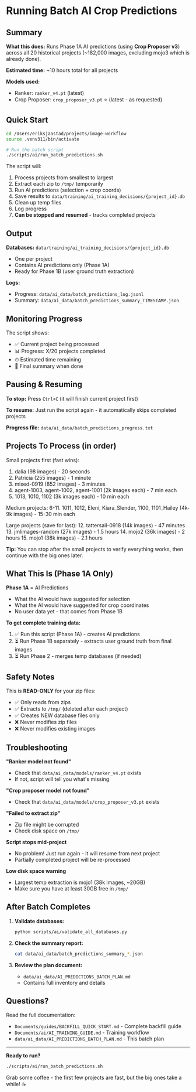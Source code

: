 # Running Batch AI Crop Predictions

## Summary

**What this does:** Runs Phase 1A AI predictions (using **Crop Proposer v3**) across all 20 historical projects (~182,000 images, excluding mojo3 which is already done).

**Estimated time:** ~10 hours total for all projects

**Models used:**
- Ranker: `ranker_v4.pt` (latest)
- Crop Proposer: `crop_proposer_v3.pt` ⭐ (latest - as requested)

## Quick Start

```bash
cd /Users/eriksjaastad/projects/image-workflow
source .venv311/bin/activate

# Run the batch script
./scripts/ai/run_batch_predictions.sh
```

The script will:
1. Process projects from smallest to largest
2. Extract each zip to `/tmp/` temporarily
3. Run AI predictions (selection + crop coords)
4. Save results to `data/training/ai_training_decisions/{project_id}.db`
5. Clean up temp files
6. Log progress
7. **Can be stopped and resumed** - tracks completed projects

## Output

**Databases:** `data/training/ai_training_decisions/{project_id}.db`
- One per project
- Contains AI predictions only (Phase 1A)
- Ready for Phase 1B (user ground truth extraction)

**Logs:**
- Progress: `data/ai_data/batch_predictions_log.jsonl`
- Summary: `data/ai_data/batch_predictions_summary_TIMESTAMP.json`

## Monitoring Progress

The script shows:
- ✅ Current project being processed
- 📊 Progress: X/20 projects completed
- ⏱ Estimated time remaining
- 🎉 Final summary when done

## Pausing & Resuming

**To stop:** Press `Ctrl+C` (it will finish current project first)

**To resume:** Just run the script again - it automatically skips completed projects

**Progress file:** `data/ai_data/batch_predictions_progress.txt`

## Projects To Process (in order)

Small projects first (fast wins):
1. dalia (98 images) - 20 seconds
2. Patricia (255 images) - 1 minute
3. mixed-0919 (852 images) - 3 minutes
4. agent-1003, agent-1002, agent-1001 (2k images each) - 7 min each
5. 1013, 1010, 1102 (3k images each) - 10 min each

Medium projects:
6-11. 1011, 1012, Eleni, Kiara_Slender, 1100, 1101_Hailey (4k-9k images) - 15-30 min each

Large projects (save for last):
12. tattersail-0918 (14k images) - 47 minutes
13. jmlimages-random (27k images) - 1.5 hours
14. mojo2 (36k images) - 2 hours
15. mojo1 (38k images) - 2.1 hours

**Tip:** You can stop after the small projects to verify everything works, then continue with the big ones later.

## What This Is (Phase 1A Only)

**Phase 1A** = AI Predictions
- What the AI would have suggested for selection
- What the AI would have suggested for crop coordinates
- No user data yet - that comes from Phase 1B

**To get complete training data:**
1. ✅ Run this script (Phase 1A) - creates AI predictions
2. ⏳ Run Phase 1B separately - extracts user ground truth from final images
3. ⏳ Run Phase 2 - merges temp databases (if needed)

## Safety Notes

This is **READ-ONLY** for your zip files:
- ✅ Only reads from zips
- ✅ Extracts to `/tmp/` (deleted after each project)
- ✅ Creates NEW database files only
- ❌ Never modifies zip files
- ❌ Never modifies existing images

## Troubleshooting

**"Ranker model not found"**
- Check that `data/ai_data/models/ranker_v4.pt` exists
- If not, script will tell you what's missing

**"Crop proposer model not found"**
- Check that `data/ai_data/models/crop_proposer_v3.pt` exists

**"Failed to extract zip"**
- Zip file might be corrupted
- Check disk space on `/tmp/`

**Script stops mid-project**
- No problem! Just run again - it will resume from next project
- Partially completed project will be re-processed

**Low disk space warning**
- Largest temp extraction is mojo1 (38k images, ~20GB)
- Make sure you have at least 30GB free in `/tmp/`

## After Batch Completes

1. **Validate databases:**
   ```bash
   python scripts/ai/validate_all_databases.py
   ```

2. **Check the summary report:**
   ```bash
   cat data/ai_data/batch_predictions_summary_*.json
   ```

3. **Review the plan document:**
   - `data/ai_data/AI_PREDICTIONS_BATCH_PLAN.md`
   - Contains full inventory and details

## Questions?

Read the full documentation:
- `Documents/guides/BACKFILL_QUICK_START.md` - Complete backfill guide
- `Documents/ai/AI_TRAINING_GUIDE.md` - Training workflow
- `data/ai_data/AI_PREDICTIONS_BATCH_PLAN.md` - This batch plan

---

**Ready to run?**

```bash
./scripts/ai/run_batch_predictions.sh
```

Grab some coffee - the first few projects are fast, but the big ones take a while! ☕

